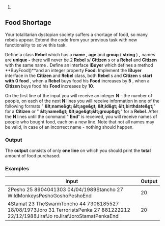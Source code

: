 1.
## Food Shortage

Your totalitarian dystopian society suffers a shortage of food, so many rebels appear. Extend the code from your previous task with new functionality to solve this task.

Define a class **Rebel** which has a **name** , **age** and **group** ( **string** ) **,** names are **unique -** there will never be 2 **Rebel** s/ **Citizen** s or a **Rebel** and **Citizen** with the same name **.** Define an interface **IBuyer** which defines a method **BuyFood()**and an integer property **Food**. Implement the **IBuyer** interface in the **Citizen** and **Rebel** class, both **Rebel** s and **Citizen** s **start with 0 food** , when a **Rebel** buys food his **Food** increases by **5** , when a **Citizen** buys food his **Food** increases by **10**.

On the first line of the input you will receive an integer **N** - the number of people, on each of the next **N** lines you will receive information in one of the following formats &quot; **\&lt;name\&gt; \&lt;age\&gt; \&lt;id\&gt; \&lt;birthdate\&gt;**&quot; for a **Citizen** or &quot; **\&lt;name\&gt; \&lt;age\&gt;\&lt;group\&gt;**&quot; for a **Rebel**. After the **N** lines until the command &quot; **End**&quot; is received, you will receive names of people who bought food, each on a new line. Note that not all names may be valid, in case of an incorrect name - nothing should happen.

### Output

The **output** consists of only **one line** on which you should print the **total** amount of food purchased.

### Examples

| **Input** | **Output** |
| --- | --- |
| 2Pesho 25 8904041303 04/04/1989Stancho 27 WildMonkeysPeshoGoshoPeshoEnd | 20 |
| 4Stamat 23 TheSwarmToncho 44 7308185527 18/08/1973Joro 31 TerroristsPenka 27 881222212 22/12/1988JirafJo roJirafJoroStamatPenkaEnd | 20 |

